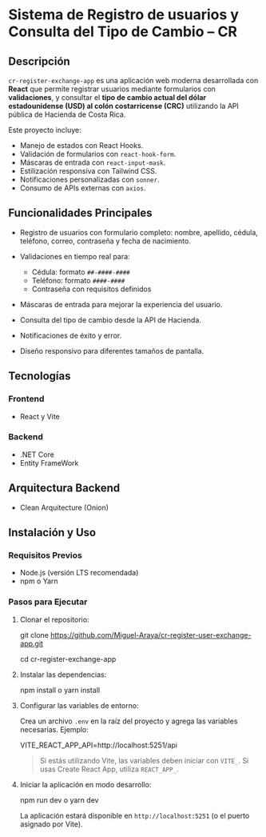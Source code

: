 # Sistema de Registro de usuarios y Consulta del Tipo de Cambio – CR

## Descripción

`cr-register-exchange-app` es una aplicación web moderna desarrollada con **React** que permite registrar usuarios mediante formularios con **validaciones**, y consultar el **tipo de cambio actual del dólar estadounidense (USD) al colón costarricense (CRC)** utilizando la API pública de Hacienda de Costa Rica.

Este proyecto incluye:

* Manejo de estados con React Hooks.
* Validación de formularios con `react-hook-form`.
* Máscaras de entrada con `react-input-mask`.
* Estilización responsiva con Tailwind CSS.
* Notificaciones personalizadas con `sonner`.
* Consumo de APIs externas con `axios`.

## Funcionalidades Principales

* Registro de usuarios con formulario completo: nombre, apellido, cédula, teléfono, correo, contraseña y fecha de nacimiento.
* Validaciones en tiempo real para:

  * Cédula: formato `##-####-####`
  * Teléfono: formato `####-####`
  * Contraseña con requisitos definidos
* Máscaras de entrada para mejorar la experiencia del usuario.
* Consulta del tipo de cambio desde la API de Hacienda.
* Notificaciones de éxito y error.
* Diseño responsivo para diferentes tamaños de pantalla.

## Tecnologías

### Frontend

* React y Vite

### Backend
* .NET Core
* Entity FrameWork

## Arquitectura Backend

* Clean Arquitecture (Onion)

## Instalación y Uso

### Requisitos Previos

* Node.js (versión LTS recomendada)
* npm o Yarn

### Pasos para Ejecutar

1. Clonar el repositorio:

   git clone https://github.com/Miguel-Araya/cr-register-user-exchange-app.git

   cd cr-register-exchange-app

3. Instalar las dependencias:

   npm install
   o
   yarn install


4. Configurar las variables de entorno:

   Crea un archivo `.env` en la raíz del proyecto y agrega las variables necesarias. Ejemplo:

   VITE_REACT_APP_API=http://localhost:5251/api
   
   > Si estás utilizando Vite, las variables deben iniciar con `VITE_`. Si usas Create React App, utiliza `REACT_APP_`.

5. Iniciar la aplicación en modo desarrollo:

   npm run dev
   o
   yarn dev

   La aplicación estará disponible en `http://localhost:5251` (o el puerto asignado por Vite).
   

